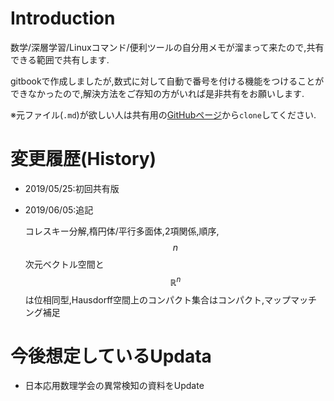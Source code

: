 

# Introduction

数学/深層学習/Linuxコマンド/便利ツールの自分用メモが溜まって来たので,共有できる範囲で共有します.

gitbookで作成しましたが,数式に対して自動で番号を付ける機能をつけることができなかったので,解決方法をご存知の方がいれば是非共有をお願いします.

※元ファイル(`.md`)が欲しい人は共有用の[GitHubページ](https://github.com/akirat1993/MathPCsrc)から`clone`してください.

# 変更履歴(History)

* 2019/05/25:初回共有版
  
* 2019/06/05:追記
  
  コレスキー分解,楕円体/平行多面体,2項関係,順序,$$n$$次元ベクトル空間と$$\mathbb{R}^n$$は位相同型,Hausdorff空間上のコンパクト集合はコンパクト,マップマッチング補足



# 今後想定しているUpdata

- 日本応用数理学会の異常検知の資料をUpdate

  